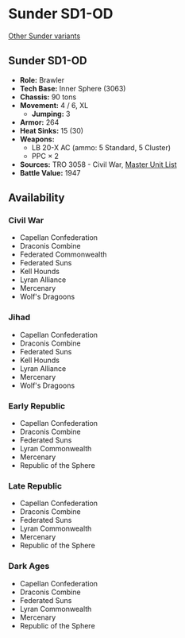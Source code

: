 # Sunder SD1-OD

[Other Sunder variants](../sunder.md)

## Sunder SD1-OD
- **Role:** Brawler
- **Tech Base:** Inner Sphere (3063)
- **Chassis:** 90 tons
- **Movement:** 4 / 6, XL
  - **Jumping:** 3
- **Armor:** 264
- **Heat Sinks:** 15 (30)
- **Weapons:**
  - LB 20-X AC (ammo: 5 Standard, 5 Cluster)
  - PPC × 2
- **Sources:** TRO 3058 - Civil War, [Master Unit List](http://masterunitlist.info/Unit/Details/3128/sunder-sd1-od)
- **Battle Value:** 1947

## Availability

### Civil War
- Capellan Confederation
- Draconis Combine
- Federated Commonwealth
- Federated Suns
- Kell Hounds
- Lyran Alliance
- Mercenary
- Wolf's Dragoons

### Jihad
- Capellan Confederation
- Draconis Combine
- Federated Suns
- Kell Hounds
- Lyran Alliance
- Mercenary
- Wolf's Dragoons

### Early Republic
- Capellan Confederation
- Draconis Combine
- Federated Suns
- Lyran Commonwealth
- Mercenary
- Republic of the Sphere

### Late Republic
- Capellan Confederation
- Draconis Combine
- Federated Suns
- Lyran Commonwealth
- Mercenary
- Republic of the Sphere

### Dark Ages
- Capellan Confederation
- Draconis Combine
- Federated Suns
- Lyran Commonwealth
- Mercenary
- Republic of the Sphere

